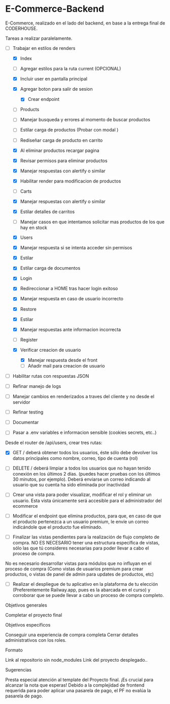 # E-Commerce-Backend


E-Commerce, realizado en el lado del backend, en base a la entrega final de CODERHOUSE. 


Tareas a realizar paralelamente. 

- [ ] Trabajar en estilos de renders

  - [X] Index
   - [ ] Agregar estilos para la ruta current (OPCIONAL)
    - [X] Incluir user en pantalla principal
    - [X] Agregar boton para salir de sesion
      - [X] Crear endpoint


  - [ ] Products
   - [ ] Manejar busqueda y errores al momento de buscar productos
   - [ ] Estilar carga de productos (Probar con modal )
   - [ ] Rediseñar carga de producto en carrito
   - [X] Al eliminar productos recargar pagina
   - [X] Revisar permisos para eliminar productos
   - [X] Manejar respuestas con alertify o similar
   - [X] Habilitar render para modificacion de productos


  - [ ] Carts
   - [X] Manejar respuestas con alertify o similar
   - [X] Estilar detalles de carritos
   - [ ] Manejar casos en que intentamos solicitar mas productos de los que hay en stock


  - [X] Users
   - [X] Manejar respuesta si se intenta acceder sin permisos
   - [X] Estilar
   - [X] Estilar carga de documentos


  - [X] Login
   - [X] Redireccionar a HOME tras hacer login exitoso
   - [X] Manejar respuesta en caso de usuario incorrecto


  - [X] Restore
   - [X] Estilar
   - [X] Manejar respuestas ante informacion incorrecta

  - [ ] Register
   - [X] Verificar creacion de usuario
       - [X] Manejar respuesta desde el front
       - [ ] Añadir mail para creacion de usuario

- [ ] Habilitar rutas con respuestas JSON
- [ ] Refinar manejo de logs 
- [ ] Manejar cambios en renderizados a traves del cliente y no desde el servidor
- [ ] Refinar testing
- [ ] Documentar
- [ ] Pasar a .env variables e informacion sensible (cookies secrets, etc..)

Desde el router de /api/users, crear tres rutas:


- [X] GET  /  deberá obtener todos los usuarios, éste sólo debe devolver los datos principales como nombre, correo, tipo de cuenta (rol)

- [ ] DELETE / deberá limpiar a todos los usuarios que no hayan tenido conexión en los últimos 2 días. (puedes hacer pruebas con los últimos 30 minutos, por ejemplo). Deberá enviarse un correo indicando al usuario que su cuenta ha sido eliminada por inactividad

- [ ] Crear una vista para poder visualizar, modificar el rol y eliminar un usuario. Esta vista únicamente será accesible para el administrador del ecommerce



- [ ] Modificar el endpoint que elimina productos, para que, en caso de que el producto pertenezca a un usuario premium, le envíe un correo indicándole que el producto fue eliminado.

- [ ] Finalizar las vistas pendientes para la realización de flujo completo de compra. NO ES NECESARIO tener una estructura específica de vistas, sólo las que tú consideres necesarias para poder llevar a cabo el proceso de compra.

No es necesario desarrollar vistas para módulos que no influyan en el proceso de compra (Como vistas de usuarios premium para crear productos, o vistas de panel de admin para updates de productos, etc)


- [ ] Realizar el despliegue de tu aplicativo en la plataforma de tu elección (Preferentemente Railway.app, pues es la abarcada en el curso) y corroborar que se puede llevar a cabo un proceso de compra completo.


Objetivos generales

Completar el proyecto final 

Objetivos específicos

Conseguir una experiencia de compra completa
Cerrar detalles administrativos con los roles.

Formato

Link al repositorio sin node_modules
Link del proyecto desplegado..

Sugerencias

Presta especial atención al template del Proyecto final. ¡Es crucial para alcanzar la nota que esperas!
Debido a la complejidad de frontend requerida para poder aplicar una pasarela de pago, el PF no evalúa la pasarela de pago.

